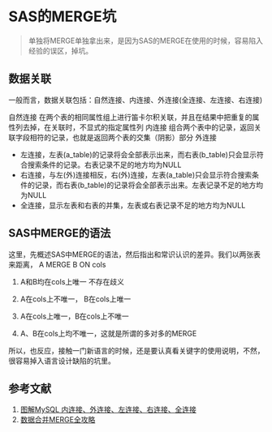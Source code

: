# SAS的MERGE坑

> 单独将MERGE单独拿出来，是因为SAS的MERGE在使用的时候，容易陷入经验的误区，掉坑。

## 数据关联
一般而言，数据关联包括：自然连接、内连接、外连接(全连接、左连接、右连接)

自然连接 在两个表的相同属性组上进行笛卡尔积关联，并且在结果中把重复的属性列去掉，在关联时，不显式的指定属性列
内连接	组合两个表中的记录，返回关联字段相符的记录，也就是返回两个表的交集（阴影）部分
外连接
- 左连接，左表(a_table)的记录将会全部表示出来，而右表(b_table)只会显示符合搜索条件的记录。右表记录不足的地方均为NULL
- 右连接，与左(外)连接相反，右(外)连接，左表(a_table)只会显示符合搜索条件的记录，而右表(b_table)的记录将会全部表示出来。左表记录不足的地方均为NULL
- 全连接，显示左表和右表的并集，左表或右表记录不足的地方均为NULL

## SAS中MERGE的语法
这里，先概述SAS中MERGE的语法，然后指出和常识认识的差异。我们以两张表来距离， A MERGE B ON cols
1. A和B均在cols上唯一
不存在歧义

2. A在cols上不唯一， B在cols上唯一

3. A在cols上唯一，B在cols上不唯一

4. A、B在cols上均不唯一，这就是所谓的多对多的MERGE


所以，也反应，接触一门新语言的时候，还是要认真看关键字的使用说明，不然，很容易掉入语言设计缺陷的坑里。


## 参考文献
1. [图解MySQL 内连接、外连接、左连接、右连接、全连接](https://blog.csdn.net/plg17/article/details/78758593)
2. [数据合并MERGE全攻略](http://bbs.pinggu.org/thread-4647057-1-1.html)
